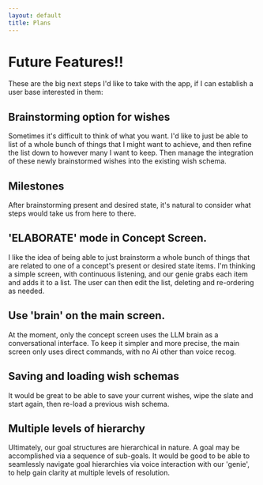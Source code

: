 ```yaml
---
layout: default
title: Plans
---
```


# Future Features!!

These are the big next steps I'd like to take with the app, if I can establish a user base interested in them:

## Brainstorming option for wishes

Sometimes it's difficult to think of what you want.  I'd like to just be able to list of a whole bunch of things that I might want to achieve, and then refine the list down to however many I want to keep.  Then manage the integration of these newly brainstormed wishes into the existing wish schema.

## Milestones

After brainstorming present and desired state, it's natural to consider what steps would take us from here to there.

## 'ELABORATE' mode in Concept Screen.

I like the idea of being able to just brainstorm a whole bunch of things that are related to one of a concept's present or desired state items.
I'm thinking a simple screen, with continuous listening, and our genie grabs each item and adds it to a list.
The user can then edit the list, deleting and re-ordering as needed.

## Use 'brain' on the main screen.

At the moment, only the concept screen uses the LLM brain as a conversational interface.
To keep it simpler and more precise, the main screen only uses direct commands, with no Ai other than voice recog.

## Saving and loading wish schemas

It would be great to be able to save your current wishes, wipe the slate and start again, then re-load a previous wish schema.

## Multiple levels of hierarchy

Ultimately, our goal structures are hierarchical in nature.  A goal may be accomplished via a sequence of sub-goals.
It would be good to be able to seamlessly navigate goal hierarchies via voice interaction with our 'genie', to help gain clarity at multiple levels of resolution.
